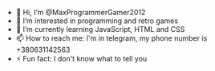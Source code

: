 - 👋 Hi, I’m @MaxProgrammerGamer2012
- 👀 I’m interested in programming and retro games
- 🌱 I’m currently learning JavaScript, HTML and CSS
- 📫 How to reach me: I'm in telegram, my phone number is +380631142563
- ⚡ Fun fact: I don't know what to tell you

<!---
MaxProgrammerGamer2012/MaxProgrammerGamer2012 is a ✨ special ✨ repository because its `README.md` (this file) appears on your GitHub profile.
You can click the Preview link to take a look at your changes.
--->
